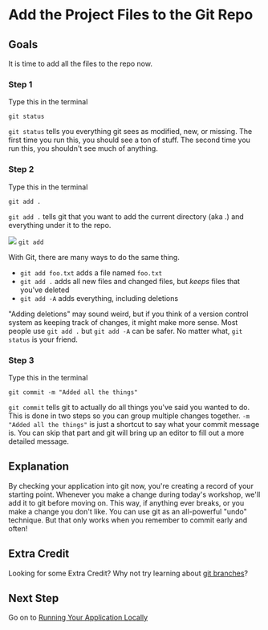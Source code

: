 # Add the Project Files to the Git Repo

## Goals

It is time to add all the files to the repo now.

### Step 1

Type this in the terminal

```text
git status
```

`git status` tells you everything git sees as modified, new, or missing.
The first time you run this, you should see a ton of stuff.
The second time you run this, you shouldn't see much of anything.


### Step 2

Type this in the terminal

```text
git add .
```

`git add .` tells git that you want to add the current directory (aka .) and everything under it to the repo.

![](/images/info.png) `git add`

With Git, there are many ways to do the same thing.

* `git add foo.txt` adds a file named `foo.txt`
* `git add .` adds all new files and changed files, but *keeps* files that you've deleted
* `git add -A` adds everything, including deletions

"Adding deletions" may sound weird, but if you think of a version control system as keeping track of changes, it might
make more sense. Most people use `git add .` but `git add -A` can be safer. No matter what, `git status` is your friend.

### Step 3

Type this in the terminal

```text
git commit -m "Added all the things"
```

`git commit` tells git to actually do all things you've said you wanted to do.
This is done in two steps so you can group multiple changes together.
`-m "Added all the things"` is just a shortcut to say what your commit message is.
You can skip that part and git will bring up an editor to fill out a more detailed message.

## Explanation

By checking your application into git now, you're creating a record of your starting point. Whenever you make a
change during today's workshop, we'll add it to git before moving on. This way, if anything ever breaks, or you make a
change you don't like. You can use git as an all-powerful "undo" technique. But that only works when you remember to
commit early and often!

## Extra Credit

Looking for some Extra Credit? Why not try learning about [git branches](extra_credit/02_git_branches)?

## Next Step

Go on to [Running Your Application Locally](running_your_application_locally)


